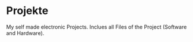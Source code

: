 Projekte
========

My self made electronic Projects.
Inclues all Files of the Project (Software and Hardware).
